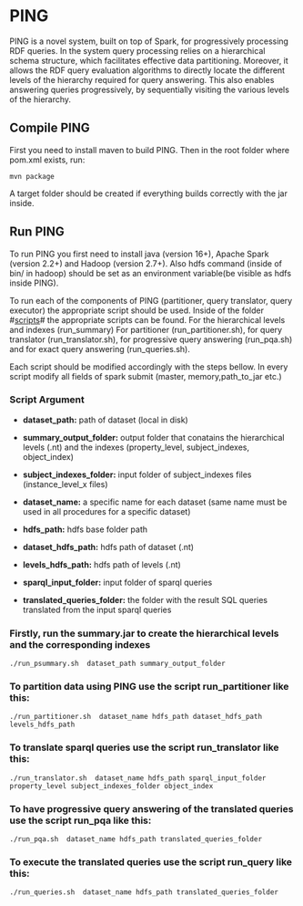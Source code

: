 # PING
PING is a  novel system, built on top of Spark, for progressively processing RDF queries. In the system query processing relies on a hierarchical schema structure, which facilitates effective data partitioning. Moreover, it allows the RDF query evaluation algorithms to directly locate the different levels of the hierarchy required for query answering. This also enables answering queries progressively, by sequentially visiting the various levels of the hierarchy.

## Compile PING
First you need to install maven to build PING. Then in the root folder where pom.xml exists, run:
```
mvn package
```
A target folder should be created if everything builds correctly with the jar inside.

## Run PING
To run PING you first need to install java (version 16+), Apache Spark (version 2.2+) and Hadoop (version 2.7+). Also hdfs command (inside of bin/ in hadoop) should be set as an environment variable(be visible as hdfs inside PING).

To run each of the components of PING (partitioner, query translator, query executor) the appropriate script should be used.
Inside of the folder #[scripts](https://github.com/giannisvassiliou/PING_ISWC_2023/tree/main/scripts)# the appropriate scripts can be found. For the hierarchical levels and indexes (run_summary)  For partitioner (run_partitioner.sh), for query translator (run_translator.sh), for progressive query answering (run_pqa.sh) and for exact query answering (run_queries.sh).

Each script should be modified accordingly with the steps bellow. In every script modify all fields of spark submit (master, memory,path_to_jar etc.)



### Script Argument

* **dataset_path:** path of dataset (local in disk)

* **summary_output_folder:** output folder that conatains the hierarchical levels (.nt) and the indexes (property_level, subject_indexes, object_index)  

* **subject_indexes_folder:** input folder of subject_indexes files (instance_level_x files)

* **dataset_name:** a specific name for each dataset (same name must be used in all procedures for a specific dataset)

* **hdfs_path:** hdfs base folder path

* **dataset_hdfs_path:** hdfs path of dataset (.nt)

* **levels_hdfs_path:** hdfs path of levels (.nt)

* **sparql_input_folder:** input folder of sparql queries

* **translated_queries_folder:** the folder with the result SQL queries translated from the input sparql queries

 
### Firstly, run the summary.jar to create the hierarchical levels and the corresponding indexes
```
./run_psummary.sh  dataset_path summary_output_folder
``` 
### To partition data using PING use the script run_partitioner like this:
```
./run_partitioner.sh  dataset_name hdfs_path dataset_hdfs_path levels_hdfs_path
```
### To translate sparql queries use the script run_translator like this:
```
./run_translator.sh  dataset_name hdfs_path sparql_input_folder property_level subject_indexes_folder object_index
```
### To have progressive query answering of the translated queries use the script run_pqa like this:
``` 
./run_pqa.sh  dataset_name hdfs_path translated_queries_folder
```
### To execute the translated queries use the script run_query like this:
``` 
./run_queries.sh  dataset_name hdfs_path translated_queries_folder
```
